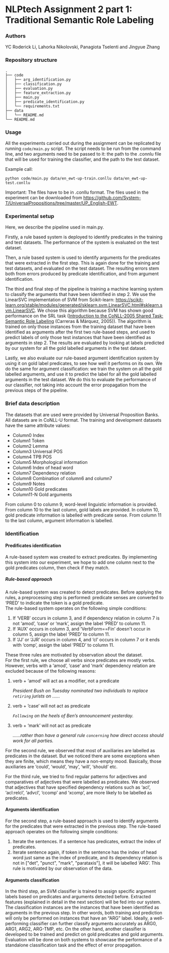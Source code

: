 # NLPtech Assignment 2 part 1: Traditional Semantic Role Labeling

### Authors
YC Roderick Li, Lahorka Nikolovski, Panagiota Tselenti and Jingyue Zhang

### Repository structure
```
.
├── code
│   ├── arg_identification.py
│   ├── classification.py
│   ├── evaluation.py
│   ├── feature_extraction.py
│   ├── main.py
│   ├── predicate_identification.py
│   └── requirements.txt
├── data
│   └── README.md
└── README.md
```

### Usage
All the experiments carried out during the assignment can be replicated by running `code/main.py` script. The script needs to be run from the command line, and two arguments need to be passed to it: the path to the .connlu file that will be used for training the classifier, and the path to the test dataset. 


Example call:
```
python code/main.py data/en_ewt-up-train.conllu data/en_ewt-up-test.conllu
```

Important: The files have to be in .conllu format. The files used in the experiment can be downloaded from https://github.com/System-T/UniversalPropositions/tree/master/UP_English-EWT.

### Experimental setup
Here, we describe the pipeline used in main.py.

Firstly, a rule based system is deployed to identify predicates in the training and test datasets. The performance of the system is evaluated on the test dataset. 

Then, a rule based system is used to identify arguments for the predicates that were extracted in the first step. This is again done for the training and test datasets, and evaluated on the test dataset. The resulting errors stem both from errors produced by predicate identification, and from argument identification.

The third and final step of the pipeline is training a machine learning system to classify the arguments that have been identified in step 2. We use the LinearSVC implementation of SVM from Scikit-learn: https://scikit-learn.org/stable/modules/generated/sklearn.svm.LinearSVC.html#sklearn.svm.LinearSVC. We chose this algorithm because SVM has shown good performance on the SRL task ([Introduction to the CoNLL-2005 Shared Task: Semantic Role Labeling](https://aclanthology.org/W05-0620) (Carreras & Màrquez, 2005)). 
The algorithm is trained on only those instances from the training dataset that have been identified as arguments after the first two rule-based steps, and used to predict labels of only those test instances that have been identified as arguments in step 2. The results are evaluated by looking at labels predicted by our system for all the gold labelled arguments in the test dataset.

Lastly, we also evaluate our rule-based argument identification system by using it on gold label predicates, to see how well it performs on its own. We do the same for argument classification: we train the system on all the gold labelled arguments, and use it to predict the label for all the gold labelled arguments in the test 
dataset. We do this to evaluate the performance of our classifier, not taking into account the error propagation from the previous steps of the pipeline.

### Brief data description
The datasets that are used were provided by Universal Proposition Banks. All datasets are in CoNLL-U format. The training and development datasets have the same attribute values:
* Column0  Index
* Column1  Token
* Column2  Lemma
* Column3  Universal POS
* Column4  TPB POS
* Column5  Morphological information
* Column6  Index of head word
* Column7  Dependency relation
* Column8  Combination of column6 and column7
* Column9  Notes
* Column10 Gold predicates
* Column11-N Gold arguments

From column 0 to column 9, word-level linguistic information is provided. From column 10 to the last column, gold labels are provided. In column 10, gold predicate information is labelled with predicate sense. From column 11 to the last column, argument information is labelled.


### Identification
#### Predificates identification
A rule-based system was created to extract predicates. By implementing this system into our experiment, we hope to add one column next to the gold predicates column, then check if they match.
##### Rule-based approach
A rule-based system was created to detect predicates. Before applying the rules, a preprocessing step is performed: predicate senses are converted to ‘PRED’ to indicate the token is a gold predicate.  
The rule-based system operates on the following simple conditions: 
1) If ‘VERB’ occurs in column 3, and if dependency relation in column 7 is not ‘amod’, ‘case’ or ‘mark’, assign the label ‘PRED’ to column 11. 
2) If ‘AUX’ occurs in column 3, and ‘VerbForm==Fin’ doesn't occur in column 5, assign the label ‘PRED’ to column 11.
3) If ‘JJ’ or ‘JJR’ occurs in column 4, and ‘cl’ occurs in column 7 or it ends with ‘comp’, assign the label ‘PRED’ to column 11.

These three rules are motivated by observation about the dataset.  
For the first rule, we choose all verbs since predicates are mostly verbs. However, verbs with a ‘amod’, ‘case’ and ‘mark’ dependency relation are excluded because of the following reasons:

1) verb + ‘amod’ will act as a modifier, not a predicate

    *President Bush on Tuesday nominated two individuals to replace `retiring` jurists on ……*
2) verb + ’case’ will not act as predicate

    *`Following` on the heels of Ben’s announcement yesterday.*
3)  verb + ‘mark’ will not act as predicate

    *……rather than have a general rule `concerning` how direct access should work for all parties.*

For the second rule, we observed that most of auxiliaries are labelled as predicates in the dataset. But we noticed there are some exceptions when they are finite, which means they have a non-empty mood. Basically, those auxiliaries are ‘could’, ‘would’, ‘may’, ‘will’, ‘should’ etc. 

For the third rule, we tried to find regular patterns for adjectives and comparatives of adjectives that were labelled as predicates. We observed that adjectives that have specified dependency relations such as ‘acl’, ‘acl:relcl’, ‘advcl’, ‘ccomp’ and ‘xcomp’, are more likely to be labelled as predicates.


#### Arguments identification
For the second step, a rule-based approach is used to identify arguments for the predicates that were extracted in the previous step.
The rule-based approach operates on the following simple conditions:
1) Iterate the sentences. If a sentence has predicates, extract the index of predicates.
2) Iterate sentence again, if token in the sentence has the index of head word just same as the index of predicate, and its dependency relation is not in ["det", "punct", "mark", "parataxis"], it will be labelled ‘ARG’. This rule is motivated by our observation of the data.


#### Arguments classification
In the third step, an SVM classifier is trained to assign specific argument labels based on predicates and arguments detected before. Extracted features (explained in detail in the next section) will be fed into our system.  The classification instances are the instances that have been identified as arguments in the previous step. In other words, both training and prediction will only be performed on instances that have an “ARG” label. Ideally, a well-performing classifier can further classify arguments accurately as ARG0, ARG1, ARG2, ARG-TMP, etc. On the other hand, another classifier is developed to be trained and predict on gold predicates and gold arguments. Evaluation will be done on both systems to showcase the performance of a standalone classification task and the effect of error propagation.







